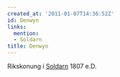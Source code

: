 ```yaml
---
created_at: '2011-01-07T14:36:52Z'
id: Denwyn
links:
  mention:
  - Soldarn
title: Denwyn
---
```


Rikskonung i [Soldarn] 1807 e.D.

  [Soldarn]: Soldarn
